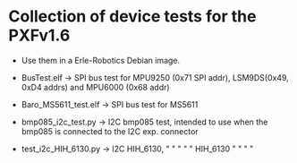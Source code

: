 Collection of device tests for the PXFv1.6
==========================================

- Use them in a Erle-Robotics Debian image.

- BusTest.elf -> SPI bus test for MPU9250 (0x71 SPI addr), LSM9DS(0x49, 0xD4 addrs) and MPU6000 (0x68 addr)
- Baro_MS5611_test.elf -> SPI bus test for MS5611
- bmp085_i2c_test.py -> I2C bmp085 test, intended to use when the bmp085 is connected to the I2C exp. connector
- test_i2c_HIH_6130.py -> I2C HIH_6130,    "      "  "    "    "  HIH_6130 "  "  " " 
